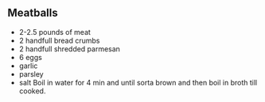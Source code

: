 ## Meatballs
- 2-2.5 pounds of meat
- 2 handfull bread crumbs
- 2 handfull shredded parmesan 
- 6 eggs
- garlic
- parsley
- salt
Boil in water for 4 min and until sorta brown and then boil in broth till cooked.
